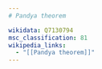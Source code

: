 ```yaml
---
# Pandya theorem

wikidata: Q7130794
msc_classification: 81
wikipedia_links:
  - "[[Pandya theorem]]"
---
```

